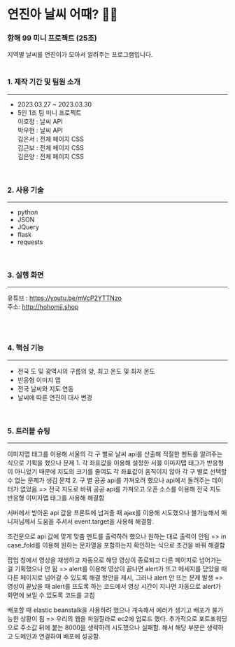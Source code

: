 # 연진아 날씨 어때? 🐱‍🏍
### 항해 99 미니 프로젝트 (25조)  
지역별 날씨를 연진이가 모아서 알려주는 프로그램입니다.
<br/>
<br/>


    
### 1. 제작 기간 및 팀원 소개 
---  

+ 2023.03.27 ~ 2023.03.30
+ 5인 1조 팀 미니 프로젝트  
    이호정 : 날씨 API  
    박우현 : 날씨 API  
    김은서 : 전체 페이지 CSS  
    김근보 : 전체 페이지 CSS  
    김은양 : 전체 페이지 CSS    
<br/>
    
### 2. 사용 기술
---
+ python  
+ JSON  
+ JQuery  
+ flask  
+ requests  
<br/>

  
  
### 3. 실행 화면
---
유튜브 : https://youtu.be/mVcP2YTTNzo  
주소: http://hohomii.shop

<br/>
<br/>

  
### 4. 핵심 기능
---
+ 전국 도 및 광역시의 구름의 양, 최고 온도 및 최저 온도  
+ 반응형 이미지 앱  
+ 전국 날씨와 지도 연동  
+ 날씨에 따른 연진이 대사 변경
<br/>


### 5. 트러블 슈팅
---
이미지맵 태그를 이용해 서울의 각 구 별로 날씨 api를 산출해 적절한 멘트를 알려주는 식으로 기획을 했으나
문제 1. 각 좌표값을 이용해 설정한 서울 이미지맵 태그가 반응형이 아니었기 때문에 지도의 크기를 줄여도 각 좌표값이 움직이지 않아 각 구 별로 선택할 수 없는 문제가 생김
문제 2. 구 별 공공 api를 가져오려 했으나 api에서 돌려주는 데이터가 없었음
=> 전국 지도로 바꿔 공공 api를 가져오고 오픈 소스를 이용해 전국 지도 반응형 이미지맵 태그를 사용해 해결함


서버에서 받아온 api 값을 프론트에 넘겨줄 때 ajax를 이용해 시도했으나 불가능해서 매니저님께서 도움을 주셔서 event.target을 사용해 해결함.

조건문으로 api 값에 맞게 맞춤 멘트를 출력하려 했으나 원하는 대로 출력이 안됨
=> in case_fold를 이용해 원하는 문자열을 포함하는지 확인하는 식으로 조건을 바꿔 해결함

팝업 창에서 영상을 재생하고 자동으로 해당 영상이 종료되고 다른 페이지로 넘어가는 걸 기획했으나 안 됨
=> alert를 이용해 영상이 끝나면 alert가 뜨고 메세지를 닫았을 때 다른 페이지로 넘어갈 수 있도록 해결 방안을 제시, 그러나 alert 안 뜨는 문제 발생
=> 영상이 끝났을 때 alert를 뜨도록 하는 코드에서 영상 시간이 지나면 자동으로 alert가 화면에 보일 수 있도록 코드를 고침

배포할 때 elastic beanstalk을 사용하려 했으나 계속해서 에러가 생기고 배포가 불가능한 상황이 됨
=> 우리의 웹을 파일질라로 ec2에 업로드 했다. 추가적으로 포트포워딩으로 주소값 뒤에 붙는 8000을 생략하려 시도했으나 실패함.
해서 해당 부분은 생략하고 도메인과 연결하여 배포에 성공함.



